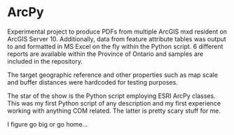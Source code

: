ArcPy
=====

Experimental project to produce PDFs from multiple ArcGIS mxd resident on ArcGIS Server 10. Additionally, data from feature attribute tables was output to and formatted in MS Excel on the fly within the Python script. 6 different reports are available within the Province of Ontario and samples are included in the repository.

The target geographic reference and other properties such as map scale and buffer distances were hardcoded for testing purposes.

The star of the show is the Python script employing ESRI ArcPy classes. This was my first Python script of any description and my first experience working with anything COM related. The latter is pretty scary stuff for me.

I figure go big or go home...
